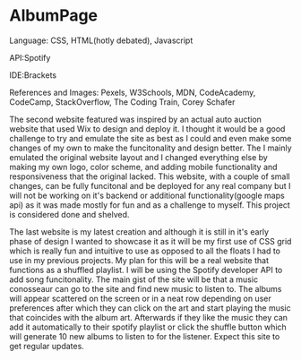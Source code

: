 # AlbumPage

Language: CSS, HTML(hotly debated), Javascript

API:Spotify

IDE:Brackets

References and Images: Pexels, W3Schools, MDN, CodeAcademy, CodeCamp, StackOverflow, The Coding Train, Corey Schafer

The second website featured was inspired by an actual auto auction website that used Wix to design and deploy it. I thought it 
would be a good challenge to try and emulate the site as best as I could and even make some changes of my own to make the 
funcitonality and design better. The I mainly emulated the original website layout and I changed everything else by making my 
own logo, color scheme, and adding mobile functionality and responsiveness that the original lacked. This website, with a couple 
of small changes, can be fully funcitonal and be deployed for any real company but I will not be working on it's backend or additional
functionality(google maps api) as it was made mostly for fun and as a challenge to myself. This project is considered done and shelved.

The last website is my latest creation and although it is still in it's early phase of design I wanted to showcase it as it will be my
first use of CSS grid which is really fun and intuitive to use as opposed to all the floats I had to use in my previous projects. My 
plan for this will be a real website that functions as a shuffled playlist. I will be using the Spotify developer API to add song
funcitonality. The main gist of the site will be that a music conosseaur can go to the site and find new music to listen to. The albums
will appear scattered on the screen or in a neat row depending on user preferences after which they can click on the art and start 
playing the music that coincides with the album art. Afterwards if they like the music they can add it automatically to their spotify
playlist or click the shuffle button which will generate 10 new albums to listen to for the listener. Expect this site to get regular updates.
